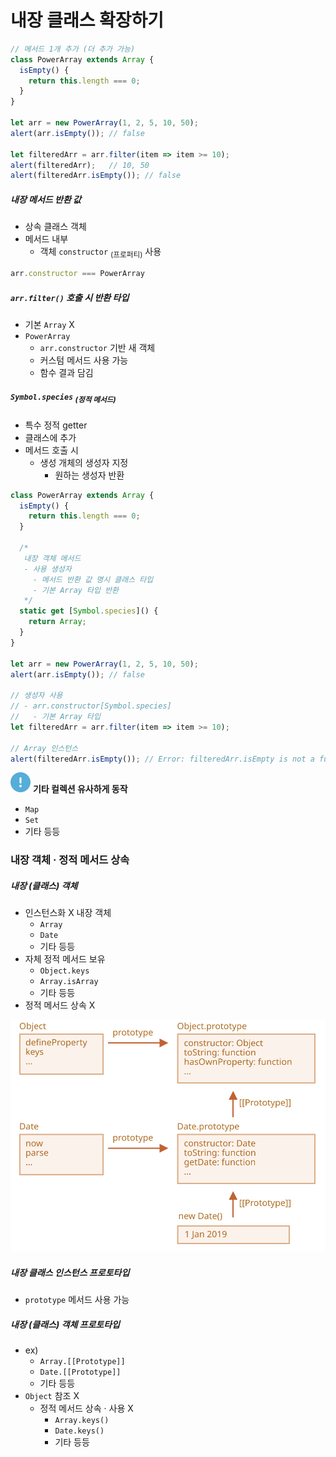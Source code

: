 내장 클래스 확장하기
==================

```javascript
// 메서드 1개 추가 (더 추가 가능)
class PowerArray extends Array {
  isEmpty() {
    return this.length === 0;
  }
}

let arr = new PowerArray(1, 2, 5, 10, 50);
alert(arr.isEmpty()); // false

let filteredArr = arr.filter(item => item >= 10);
alert(filteredArr);   // 10, 50
alert(filteredArr.isEmpty()); // false
```
##### 내장 메서드 반환 값
- 상속 클래스 객체
- 메서드 내부
  - 객체 `constructor` <sub>(프로퍼티)</sub> 사용
```javascript
arr.constructor === PowerArray
```

##### `arr.filter()` 호출 시 반환 타입
- 기본 `Array` X
- `PowerArray`
  - `arr.constructor` 기반 새 객체
  - 커스텀 메서드 사용 가능
  - 함수 결과 담김

##### `Symbol.species` <sub>(정적 메서드)</sub>
- 특수 정적 getter
- 클래스에 추가
- 메서드 호출 시
  - 생성 개체의 생성자 지정
    - 원하는 생성자 반환
```javascript
class PowerArray extends Array {
  isEmpty() {
    return this.length === 0;
  }

  /*
   내장 객체 메서드
   - 사용 생성자
     - 메서드 반환 값 명시 클래스 타입
     - 기본 Array 타입 반환
   */
  static get [Symbol.species]() {
    return Array;
  }
}

let arr = new PowerArray(1, 2, 5, 10, 50);
alert(arr.isEmpty()); // false

// 생성자 사용
// - arr.constructor[Symbol.species]
//   - 기본 Array 타입
let filteredArr = arr.filter(item => item >= 10);

// Array 인스턴스
alert(filteredArr.isEmpty()); // Error: filteredArr.isEmpty is not a function
```

<img class="icon" src="../../images/commons/icons/circle-exclamation-solid.svg" /> **기타 컬렉션 유사하게 동작**

- `Map`
- `Set`
- 기타 등등

### 내장 객체 · 정적 메서드 상속

##### 내장 (클래스) 객체
- 인스턴스화 X 내장 객체
  - `Array`
  - `Date`
  - 기타 등등
- 자체 정적 메서드 보유
  - `Object.keys`
  - `Array.isArray`
  - 기타 등등
- 정적 메서드 상속 X


![object-date-inheritance](../../images/09/05/object-date-inheritance.svg)

##### 내장 클래스 인스턴스 프로토타입
- `prototype` 메서드 사용 가능

##### 내장 (클래스) 객체 프로토타입
- ex&#41;
  - `Array.[[Prototype]]`
  - `Date.[[Prototype]]`
  - 기타 등등
- `Object` 참조 X
  - 정적 메서드 상속 · 사용 X
    - `Array.keys()`
    - `Date.keys()`
    - 기타 등등
